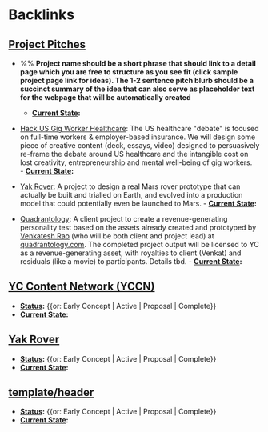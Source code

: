 
# Backlinks
## [Project Pitches](<Project Pitches.md>)
-  %% __Project name should be a short phrase that should link to a detail page which you are free to structure as you see fit (click sample project page link for ideas). The 1-2 sentence pitch blurb should be a succinct summary of the idea that can also serve as placeholder text for the webpage that will be automatically created__
    - **[Current State](<Current State.md>):**

- [Hack US Gig Worker Healthcare](<Hack US Gig Worker Healthcare.md>): The US healthcare "debate" is focused on full-time workers & employer-based insurance.  We will design some piece of creative content (deck, essays, video) designed to persuasively re-frame the debate around US healthcare and the intangible cost on lost creativity, entrepreneurship and mental well-being of gig workers.  
        - **[Current State](<Current State.md>):**

- [Yak Rover](<Yak Rover.md>): A project to design a real Mars rover prototype that can actually be built and trialled on Earth, and evolved into a production model that could potentially even be launched to Mars.
        - **[Current State](<Current State.md>):**

- [Quadrantology](<Quadrantology.md>): A client project to create a revenue-generating personality test based on the assets already created and prototyped by [Venkatesh Rao](<Venkatesh Rao.md>) (who will be both client and project lead) at [quadrantology.com](https://quadrantology.com). The completed project output will be licensed to YC as a revenue-generating asset, with royalties to client (Venkat) and residuals (like a movie) to participants. Details tbd.
        - **[Current State](<Current State.md>):**

## [YC Content Network (YCCN)](<YC Content Network (YCCN).md>)
- **[Status](<Status.md>):** {{or: Early Concept | Active | Proposal | Complete}}
- **[Current State](<Current State.md>):**

## [Yak Rover](<Yak Rover.md>)
- **[Status](<Status.md>):** {{or: Early Concept | Active | Proposal | Complete}}
- **[Current State](<Current State.md>):**

## [template/header](<template/header.md>)
- **[Status](<Status.md>):** {{or: Early Concept | Active | Proposal | Complete}}
- **[Current State](<Current State.md>):**

